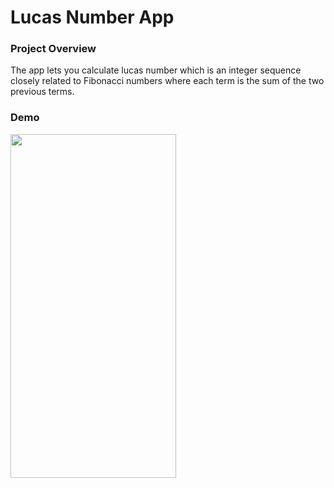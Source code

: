 # Lucas Number App

### Project Overview

The app lets you calculate lucas number which is an integer sequence closely related to Fibonacci numbers where each term is the
sum of the two previous terms.

### Demo

<img src="https://user-images.githubusercontent.com/86222915/191398190-9d8d1efa-1d81-469e-b776-9b0b5e872f37.gif" height="550" width="265">
